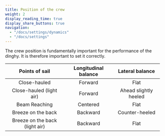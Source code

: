 ```yaml
---
title: Position of the crew
weight: 2
display_reading_time: true
display_share_buttons: true
navigation:
  - "/docs/settings/dynamics"
  - "/docs/settings"
---
```

The crew position is fundamentally important for the performance of the dinghy. It is therefore important to set it
correctly.

|        Points of sail          | Longitudinal balance |    Lateral balance    |
|:------------------------------:|:--------------------:|:---------------------:|
|          Close-hauled          |       Forward        |         Flat          |
|    Close-hauled (light air)    |       Forward        | Ahead slightly heeled |
|         Beam Reaching          |       Centered       |         Flat          |
|       Breeze on the back       |       Backward       |    Counter-heeled     |
| Breeze on the back (light air) |       Backward       |         Flat          |